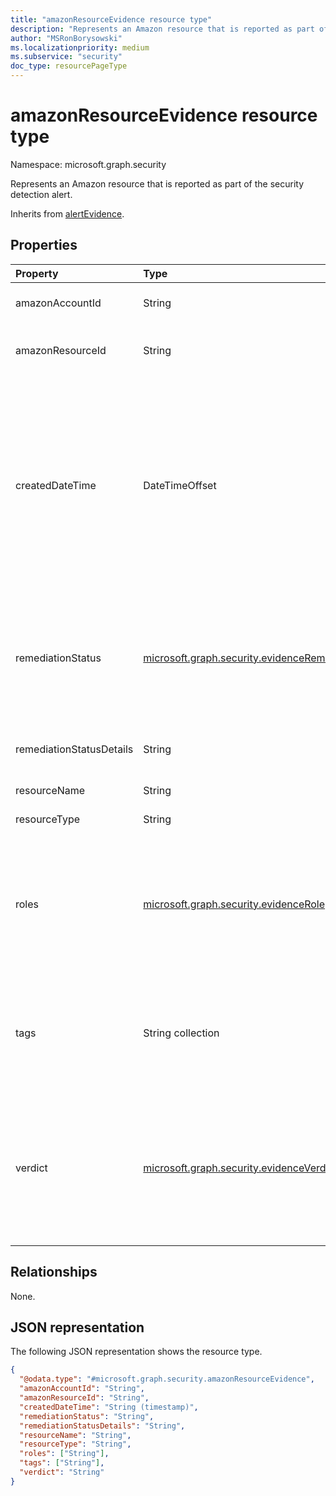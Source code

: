 ```yaml
---
title: "amazonResourceEvidence resource type"
description: "Represents an Amazon resource that is reported as part of the security detection alert."
author: "MSRonBorysowski"
ms.localizationpriority: medium
ms.subservice: "security"
doc_type: resourcePageType
---
```


# amazonResourceEvidence resource type

Namespace: microsoft.graph.security

Represents an Amazon resource that is reported as part of the security detection alert.

Inherits from [alertEvidence](../resources/security-alertevidence.md).

## Properties

|Property|Type|Description|
|:---|:---|:---|
|amazonAccountId|String|The unique identifier for the Amazon account.|
|amazonResourceId|String|The Amazon resource identifier (ARN) for the cloud resource.|
|createdDateTime|DateTimeOffset|The date and time when the evidence was created and added to the alert. The Timestamp type represents date and time information using ISO 8601 format and is always in UTC time. For example, midnight UTC on Jan 1, 2014 is `2014-01-01T00:00:00Z`. Inherited from [alertEvidence](../resources/security-alertevidence.md). |
|remediationStatus|[microsoft.graph.security.evidenceRemediationStatus](../resources/security-alertevidence.md#evidenceremediationstatus-values)|Status of the remediation action taken. The possible values are: `none`, `remediated`, `prevented`, `blocked`, `notFound`, `unknownFutureValue`. Inherited from [alertEvidence](../resources/security-alertevidence.md).|
|remediationStatusDetails|String|Details about the remediation status. Inherited from [alertEvidence](../resources/security-alertevidence.md).|
|resourceName|String|The name of the resource.|
|resourceType|String|The type of the resource.|
|roles|[microsoft.graph.security.evidenceRole](../resources/security-alertevidence.md#evidencerole-values) collection|One or more roles that an evidence entity represents in an alert. For example, an IP address that is associated with an attacker has the evidence role `Attacker`. Inherited from [alertEvidence](../resources/security-alertevidence.md).|
|tags|String collection|Array of custom tags associated with an evidence instance. For example, to denote a group of devices or high value assets. Inherited from [alertEvidence](../resources/security-alertevidence.md).|
|verdict|[microsoft.graph.security.evidenceVerdict](../resources/security-alertevidence.md#evidenceverdict-values)|The decision reached by automated investigation. The possible values are: `unknown`, `suspicious`, `malicious`, `noThreatsFound`, `unknownFutureValue`. Inherited from [alertEvidence](../resources/security-alertevidence.md).|

## Relationships

None.

## JSON representation

The following JSON representation shows the resource type.
<!-- {
  "blockType": "resource",
  "@odata.type": "microsoft.graph.security.amazonResourceEvidence"
}
-->
``` json
{
  "@odata.type": "#microsoft.graph.security.amazonResourceEvidence",
  "amazonAccountId": "String",
  "amazonResourceId": "String",
  "createdDateTime": "String (timestamp)",
  "remediationStatus": "String",
  "remediationStatusDetails": "String",
  "resourceName": "String",
  "resourceType": "String",
  "roles": ["String"],
  "tags": ["String"],
  "verdict": "String"
}
```
